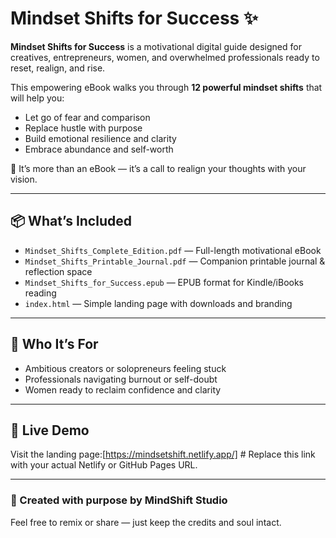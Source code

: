# Mindset Shifts for Success ✨

**Mindset Shifts for Success** is a motivational digital guide designed for creatives, entrepreneurs, women, and overwhelmed professionals ready to reset, realign, and rise.

This empowering eBook walks you through **12 powerful mindset shifts** that will help you:
- Let go of fear and comparison
- Replace hustle with purpose
- Build emotional resilience and clarity
- Embrace abundance and self-worth

🧠 It’s more than an eBook — it’s a call to realign your thoughts with your vision.

---

## 📦 What’s Included

- `Mindset_Shifts_Complete_Edition.pdf` — Full-length motivational eBook
- `Mindset_Shifts_Printable_Journal.pdf` — Companion printable journal & reflection space
- `Mindset_Shifts_for_Success.epub` — EPUB format for Kindle/iBooks reading
- `index.html` — Simple landing page with downloads and branding

---

## 🚀 Who It’s For

- Ambitious creators or solopreneurs feeling stuck
- Professionals navigating burnout or self-doubt
- Women ready to reclaim confidence and clarity

---

## 🔗 Live Demo

Visit the landing page:[https://mindsetshift.netlify.app/] #
Replace this link with your actual Netlify or GitHub Pages URL.

---

### 🙌 Created with purpose by **MindShift Studio**

Feel free to remix or share — just keep the credits and soul intact.  


